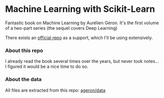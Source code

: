# Machine Learning with Scikit-Learn

Fantastic book on Machine Learning by Aurélien Géron. It's the first volume of a two-part series (the sequel covers Deep Learning)

There exists an [official repo](https://github.com/ageron/handson-ml3) as a support, which I'll be using extensively.

### About this repo

I already read the book several times over the years, but never took notes... I figured it would be a nice time to do so.

### About the data

All files are extracted from this repo: [ageron/data](https://github.com/ageron/data)